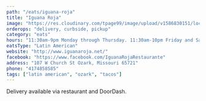```yaml
---
path: "/eats/iguana-roja"
title: "Iguana Roja"
image: "https://res.cloudinary.com/tpage99/image/upload/v1586830151/local417eats/local417eatslogo.png"
orderops: "delivery, curbside, pickup"
category: "eats"
hours: "11:30am-9pm Monday through Thursday. 11:30am-10pm Friday and Saturday"
eatsType: "Latin American"
website: "http://www.iguanaroja.net/"
facebook: "https://www.facebook.com/IguanaRojaRestaurante"
address: "107 W Church St Ozark, Missouri 65721"
phone: "4174858585"
tags: ["latin american", "ozark", "tacos"]
---
```


Delivery available via restaurant and DoorDash.
